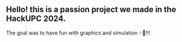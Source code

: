## Hello! this is a passion project we made in the HackUPC 2024.
The goal was to have fun with graphics and simulation 💦🌳!!!
